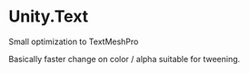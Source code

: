# Unity.Text
Small optimization to TextMeshPro

Basically faster change on color / alpha suitable for tweening.